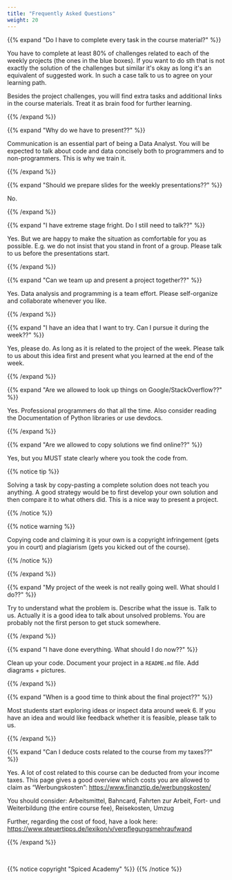 ```yaml
---
title: "Frequently Asked Questions"
weight: 20
---
```



{{% expand "Do I have to complete every task in the course material?" %}}

You have to complete at least 80% of challenges related to each of the weekly projects (the ones in the blue boxes). If you want to do sth that is not exactly the solution of the challenges but similar it's okay as long it's an equivalent of suggested work. In such a case talk to us to agree on your learning path.

Besides the project challenges, you will find extra tasks and additional links in the course materials. Treat it as brain food for further learning. 

{{% /expand %}}


{{% expand "Why do we have to present??" %}}

Communication is an essential part of being a Data Analyst. You will be expected to talk about code and data concisely both to programmers and to non-programmers. This is why we train it.

{{% /expand %}}


{{% expand "Should we prepare slides for the weekly presentations??" %}}

No.

{{% /expand %}}


{{% expand "I have extreme stage fright. Do I still need to talk??" %}}

Yes. But we are happy to make the situation as comfortable for you as possible. E.g. we do not insist that you stand in front of a group. Please talk to us before the presentations start.

{{% /expand %}}


{{% expand "Can we team up and present a project together??" %}}

Yes. Data analysis and programming is a team effort. Please self-organize and collaborate whenever you like.

{{% /expand %}}


{{% expand "I have an idea that I want to try. Can I pursue it during the week??" %}}

Yes, please do. As long as it is related to the project of the week. Please talk to us about this idea first and present what you learned at the end of the week.

{{% /expand %}}


{{% expand "Are we allowed to look up things on Google/StackOverflow??" %}}

Yes. Professional programmers do that all the time. Also consider reading the Documentation of Python libraries or use devdocs.

{{% /expand %}}



{{% expand "Are we allowed to copy solutions we find online??" %}}

Yes, but you MUST state clearly where you took the code from.


{{% notice tip %}}

Solving a task by copy-pasting a complete solution does not teach you anything. A good strategy would be to first develop your own solution and then compare it to what others did. This is a nice way to present a project.

{{% /notice %}}




{{% notice warning %}}

Copying code and claiming it is your own is a copyright infringement (gets you in court) and plagiarism (gets you kicked out of the course).

{{% /notice %}}


{{% /expand %}}



{{% expand "My project of the week is not really going well. What should I do??" %}}

Try to understand what the problem is. Describe what the issue is. Talk to us. Actually it is a good idea to talk about unsolved problems. You are probably not the first person to get stuck somewhere.

{{% /expand %}}


{{% expand "I have done everything. What should I do now??" %}}

Clean up your code. Document your project in a `README.md` file. Add diagrams + pictures.

{{% /expand %}}



{{% expand "When is a good time to think about the final project??" %}}

Most students start exploring ideas or inspect data around week 6. If you have an idea and would like feedback whether it is feasible, please talk to us.

{{% /expand %}}


{{% expand "Can I deduce costs related to the course from my taxes??" %}}

Yes. A lot of cost related to this course can be deducted from your income taxes. This page gives a good overview which costs you are allowed to claim as “Werbungskosten”: https://www.finanztip.de/werbungskosten/

You should consider: Arbeitsmittel, Bahncard, Fahrten zur Arbeit, Fort- und Weiterbildung (the entire course fee), Reisekosten, Umzug

Further, regarding the cost of food, have a look here: https://www.steuertipps.de/lexikon/v/verpflegungsmehraufwand

{{% /expand %}}

<br>

{{% notice copyright "Spiced Academy" %}}
{{% /notice %}}
